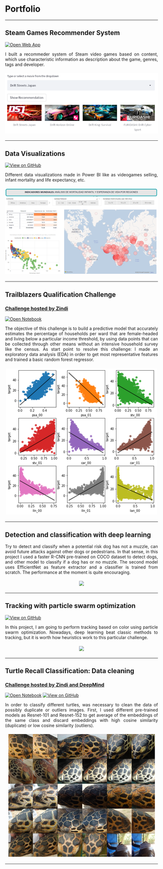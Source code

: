 # Portfolio
---

## Steam Games Recommender System

[![Open Web App](https://img.shields.io/badge/Heroku-Open_Web_App-blue?logo=Heroku)](https://steam-games-recommender-system.herokuapp.com/)

<div style="text-align: justify">
I built a recommeder system of Steam video games based on content, which use characteristic information as description about the game, genres, tags and developer.
</div>

<div style="margin-top:20px; margin-bottom:20px">
    <center><img src="images/steam_recommender_system.png"/></center>
</div>

---

## Data Visualizations

[![View on GitHub](https://img.shields.io/badge/GitHub-View_on_GitHub-blue?logo=GitHub)](https://github.com/marcell-llerena/data-visualizations)


<div style="text-align: justify">
Different data visualizations made in Power BI like as videogames selling, infant mortality and life expectancy, etc.
</div>

<div style="margin-top:20px; margin-bottom:20px">
    <center><img src="images/vis2.PNG"/></center>
</div>


---

## Trailblazers Qualification Challenge

<h3><a href="https://zindi.africa/competitions/be-a-trailblazer">Challenge hosted by Zindi</a></h3>

[![Open Notebook](https://img.shields.io/badge/Jupyter-Open_Notebook-blue?logo=Jupyter)](projects/trailblazers_qualification_challenge.html)

<div style="text-align: justify">
The objective of this challenge is to build a predictive model that accurately estimates the percentage of households per ward that are female-headed and living below a particular income threshold, by using data points that can be collected through other means without an intensive household survey like the census.
As start point to resolve this challenge: I made an exploratory data analysis (EDA) in order to get most representative features and trained a basic random forest regressor.
</div>

<div style="margin-top:20px; margin-bottom:20px">
    <center><img src="images/regplot.png"/></center>
</div>

---

## Detection and classification with deep learning

<div style="text-align: justify">
Try to detect and classify when a potential risk dog has not a muzzle, can avoid
future attacks against other dogs or pedestrians. In that sense, in this project
I used a faster R-CNN pre-trained on COCO dataset to detect dogs, and other model to classify if a dog has or no muzzle.
The second model uses EfficientNet as feature extractor and a classifier is trained from scratch. The performance at the moment is quite encouraging.
</div>

<div style="margin-top:20px; margin-bottom:20px">
    <center><img src="images/dog_muzzle.gif"/></center>
</div>

---

## Tracking with particle swarm optimization

[![View on GitHub](https://img.shields.io/badge/GitHub-View_on_GitHub-blue?logo=GitHub)](https://github.com/marcell-llerena/particle-swarm-optimization)


<div style="text-align: justify">
In this project, I am going to perform tracking based on color using particle swarm optimization.
Nowadays, deep learning beat classic methods to tracking, but it is worth how heuristics work to this particular challenge.
</div>

<div style="margin-top:20px; margin-bottom:20px">
    <center><img src="images/tracking_pso.gif"/></center>
</div>

---

## Turtle Recall Classification: Data cleaning

<h3><a href="https://zindi.africa/competitions/turtle-recall-conservation-challenge">Challenge hosted by Zindi and DeepMind</a></h3>

[![Open Notebook](https://img.shields.io/badge/Jupyter-Open_Notebook-blue?logo=Jupyter)](projects/turtle_recall_data_cleaning.html)
[![View on GitHub](https://img.shields.io/badge/GitHub-View_on_GitHub-blue?logo=GitHub)](https://github.com/marcell-llerena/turtle-recall-classification)

<div style="text-align: justify">
In order to classify different turtles, was necessary to clean the data of possibly duplicate or outliers images.
First, I used different pre-trained models as Resnet-101 and Resnet-152 to get average of the embeddings of the same class and discard embeddings with high cosine similarity (duplicate) or low cosine similarity (outliers).
</div>

<div style="margin-top:20px; margin-bottom:20px">
    <center><img src="images/outlier_turtles.png"/></center>
</div>

---